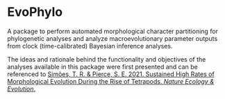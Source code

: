 # EvoPhylo

A package to perform automated morphological character partitioning for phylogenetic analyses and analyze macroevolutionary parameter outputs from clock (time-calibrated) Bayesian inference analyses.

The ideas and rationale behind the functionality and objectives of the analyses available in this package were first presented and can be referenced to [Simões, T. R. & Pierce, S. E. 2021. Sustained High Rates of Morphological Evolution During the Rise of Tetrapods. *Nature Ecology & Evolution*.](https://doi.org/10.1038/s41559-021-01532-x)

